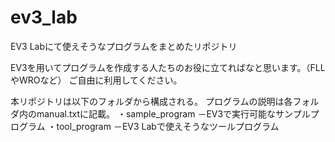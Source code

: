# ev3_lab
EV3 Labにて使えそうなプログラムをまとめたリポジトリ

EV3を用いてプログラムを作成する人たちのお役に立てればなと思います。（FLLやWROなど）
ご自由に利用してください。

本リポジトリは以下のフォルダから構成される。
プログラムの説明は各フォルダ内のmanual.txtに記載。
・sample_program
－EV3で実行可能なサンプルプログラム
・tool_program
－EV3 Labで使えそうなツールプログラム
